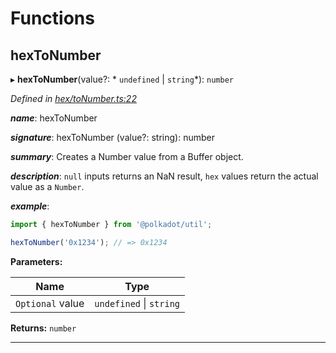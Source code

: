 

# Functions

<a id="hextonumber"></a>

##  hexToNumber

▸ **hexToNumber**(value?: * `undefined` &#124; `string`*): `number`

*Defined in [hex/toNumber.ts:22](https://github.com/polkadot-js/common/blob/3ee9e13/packages/util/src/hex/toNumber.ts#L22)*

*__name__*: hexToNumber

*__signature__*: hexToNumber (value?: string): number

*__summary__*: Creates a Number value from a Buffer object.

*__description__*: `null` inputs returns an NaN result, `hex` values return the actual value as a `Number`.

*__example__*:   

```javascript
import { hexToNumber } from '@polkadot/util';

hexToNumber('0x1234'); // => 0x1234
```

**Parameters:**

| Name | Type |
| ------ | ------ |
| `Optional` value |  `undefined` &#124; `string`|

**Returns:** `number`

___

